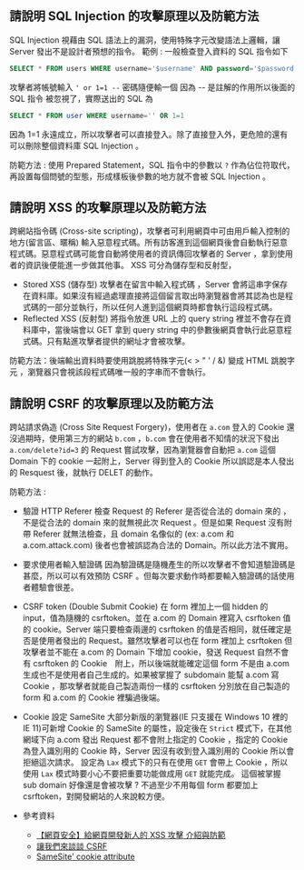 ## 請說明 SQL Injection 的攻擊原理以及防範方法

SQL Injection 視藉由 SQL 語法上的漏洞，使用特殊字元改變語法上邏輯，讓 Server 發出不是設計者預想的指令。
範例 : 
一般檢查登入資料的 SQL 指令如下
```sql
SELECT * FROM users WHERE username='$username' AND password='$password'
```
攻擊者將帳號輸入 `' or 1=1 --` 密碼隨便輸一個
因為 -- 是註解的作用所以後面的 SQL 指令 被忽視了，實際送出的 SQL 為 
```sql
SELECT * FROM user WHERE username='' OR 1=1
```
因為 1=1 永遠成立，所以攻擊者可以直接登入。除了直接登入外，更危險的還有可以刪除整個資料庫 SQL Injection 。

防範方法 : 
使用 Prepared Statement，SQL 指令中的參數以 `?` 作為佔位符取代，再設置每個問號的型態，形成樣板後參數的地方就不會被 SQL Injection 。

## 請說明 XSS 的攻擊原理以及防範方法
跨網站指令碼 (Cross-site scripting)，攻擊者可利用網頁中可由用戶輸入控制的地方(留言區、暱稱) 輸入惡意程式碼。所有訪客進到這個網頁後會自動執行惡意程式碼。惡意程式碼可能會自動將使用者的資訊傳回攻擊者的 Server ，拿到使用者的資訊後便能進一步做其他事。
XSS 可分為儲存型和反射型，
- Stored XSS (儲存型)
  攻擊者在留言中輸入程式碼 ，Server 會將這串字保存在資料庫。如果沒有經過處理直接將這個留言取出時瀏覽器會將其認為也是程式碼的一部分並執行，所以任何人進到這個網頁時都會執行這段程式碼。
- Reflected XSS (反射型)
將指令放進 URL 上的 query string  裡並不會存在資料庫中，當後端會以 GET 拿到 query string 中的參數後網頁會執行此惡意程式碼。只有點進攻擊者提供的網址才會被攻擊。

防範方法：後端輸出資料時要使用跳脫將特殊字元(< > " ' / &) 變成 HTML 跳脫字元 ，瀏覽器只會視該段程式碼唯一般的字串而不會執行。 
## 請說明 CSRF 的攻擊原理以及防範方法
跨站請求偽造 (Cross Site Request Forgery)，使用者在 `a.com` 登入的 Cookie 還沒過期時，使用第三方的網站 `b.com` ，`b.com` 會在使用者不知情的狀況下發出 `a.com/delete?id=3` 的 Request 嘗試攻擊，因為瀏覽器會自動把 `a.com` 這個 Domain 下的 cookie 一起附上，Server 得到登入的 Cookie 所以誤認是本人發出的 Resquest 後，就執行 DELET 的動作。

防範方法 : 
  - 驗證 HTTP Referer
  檢查 Request 的 Referer 是否從合法的 domain 來的 ，不是從合法的 domain 來的就無視此次 Request 。但是如果 Request 沒有附帶 Referer 就無法檢查，且 domain 名像似的 (ex: a.com 和 a.com.attack.com) 後者也會被誤認為合法的 Domain。所以此方法不實用。
  - 要求使用者輸入驗證碼
  因為驗證碼是隨機產生的所以攻擊者不會知道驗證碼是甚麼，所以可以有效預防 CSRF 。但每次要求動作時都要輸入驗證碼的話使用者體驗會很差。
  - CSRF token (Double Submit Cookie)
  在 form 裡加上一個 hidden 的 input，值為隨機的 csrftoken。並在 a.com 的 Domain 裡寫入 csrftoken 值的 cookie。Server 端只要檢查兩邊的 csrftoken 的值是否相同，就任確定是否是使用者發出的 Request。雖然攻擊者可以也在 form 裡加上 csrftoken 但攻擊者並不能在 a.com 的 Domain 下增加 cookie，發送 Request 自然不會有 csrftoken 的 Cookie　附上，所以後端就能確定這個 form 不是由 a.com 生成也不是使用者自己生成的。如果被掌握了 subdomain 能幫 a.com 寫 Cookie ，那攻擊者就能自己製造兩份一樣的 csrftoken 分別放在自己製造的 form 和 a.com 的 Cookie 裡騙過後端。
- Cookie 設定 SameSite
  大部分新版的瀏覽器(IE 只支援在 Windows 10 裡的 IE 11)可新增 Cookie 的 SameSite 的屬性，設定後在 `Strict` 模式下，在其他網域下向 a.com 發出 Request 都不會附上指定的 Cookie ，指定的 Cookie 為登入識別用的 Cookie 時，Server 因沒有收到登入識別用的 Cookie 所以會拒絕這次請求。 設定為 `Lax` 模式下的只有在使用 `GET` 會帶上 Cookie ，所以使用 `Lax` 模式時要小心不要把重要功能做成用 `GET` 就能完成。 這個被掌握 sub domain 好像還是會被攻擊 ? 不過至少不用每個 form 都要加上 csrftoken，對開發網站的人來說較方便。

- 參考資料
  - [【網頁安全】給網頁開發新人的 XSS 攻擊 介紹與防範](https://forum.gamer.com.tw/Co.php?bsn=60292&sn=11267)
  - [讓我們來談談 CSRF](https://blog.techbridge.cc/2017/02/25/csrf-introduction/)
  - [SameSite' cookie attribute](https://caniuse.com/#feat=same-site-cookie-attribute)